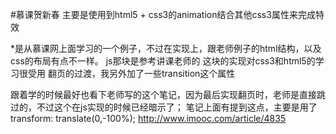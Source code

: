 #慕课贺新春
主要是使用到html5 + css3的animation结合其他css3属性来完成特效

*是从慕课网上面学习的一个例子，不过在实现上，跟老师例子的html结构，以及css的布局有点不一样。
js那块是参考讲课老师的
这块的实现对css3和html5的学习很受用
翻页的过渡，我另外加了一些transition这个属性

跟着学的时候最好也看下老师写的这个笔记，因为最后实现翻页时，老师是直接跳过的，不过这个在js实现的时候已经暗示了；
笔记上面有提到这点，主要是用了transform: translate(0,-100%);
http://www.imooc.com/article/4835
